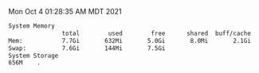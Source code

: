 Mon Oct  4 01:28:35 AM MDT 2021
```bash
System Memory
               total        used        free      shared  buff/cache   available
Mem:           7.7Gi       632Mi       5.0Gi       8.0Mi       2.1Gi       6.7Gi
Swap:          7.6Gi       144Mi       7.5Gi
System Storage
656M	.
```
```bash
